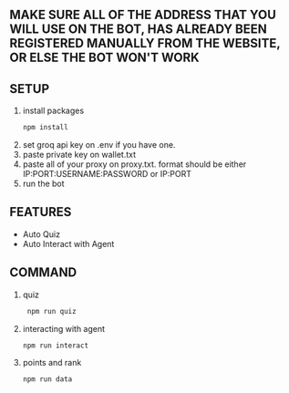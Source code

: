 ## MAKE SURE ALL OF THE ADDRESS THAT YOU WILL USE ON THE BOT, HAS ALREADY BEEN REGISTERED MANUALLY FROM THE WEBSITE, OR ELSE THE BOT WON'T WORK

## SETUP

1. install packages
   ```bash
   npm install
   ```
2. set groq api key on .env if you have one.
3. paste private key on wallet.txt
4. paste all of your proxy on proxy.txt. format should be either IP:PORT:USERNAME:PASSWORD or IP:PORT
5. run the bot

## FEATURES

- Auto Quiz
- Auto Interact with Agent

## COMMAND

1. quiz
   ```bash
    npm run quiz
   ```
2. interacting with agent
   ```bash
   npm run interact
   ```
3. points and rank
   ```bash
   npm run data
   ```

